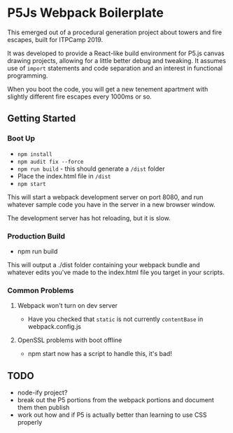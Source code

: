 # P5Js Webpack Boilerplate

This emerged out of a procedural generation project about towers and fire escapes, built for ITPCamp 2019.

It was developed to provide a React-like build environment for P5.js canvas drawing projects, allowing for a little better debug and tweaking. It assumes use of `import` statements and code separation and an interest in functional programming. 

When you boot the code, you will get a new tenement apartment with slightly different fire escapes every 1000ms or so. 

## Getting Started

### Boot Up
* `npm install`
* `npm audit fix --force`
* `npm run build` - this should generate a `/dist` folder
* Place the index.html file in `/dist` 
* `npm start`


This will start a webpack development server on port 8080, and run whatever sample code you have in the server in a new browser window. 

The development server has hot reloading, but it is slow.

### Production Build
* npm run build

This will output a ./dist folder containing your webpack bundle and whatever edits you've made to the index.html file you target in your scripts.

### Common Problems

1. Webpack won't turn on dev server
    * Have you checked that `static` is not currently `contentBase` in webpack.config.js

2. OpenSSL problems with boot offline
    * npm start now has a script to handle this, it's bad!


## TODO
* node-ify project?
* break out the P5 portions from the webpack portions and document them then publish
* work out how and if P5 is actually better than learning to use CSS properly


